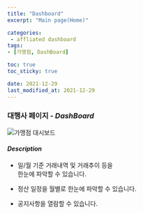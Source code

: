 ```yaml
---
title: "Dashboard"
excerpt: "Main page(Home)"

categories: 
 - affliated dashboard
tags:
- [가맹점, DashBoard]

toc: true
toc_sticky: true

date: 2021-12-29
last_modified_at: 2021-12-29
---
```

### 대행사 페이지 - *DashBoard*
![가맹점 대시보드](https://user-images.githubusercontent.com/95394003/147627481-c828bb22-cc87-4fc7-810f-b44ddff2075a.jpeg)

#### *Description*
- 일/월 기준 거래내역 및 거래추이 등을<br>한눈에 파악할 수 있습니다.

- 정산 일정을 월별로 한눈에 파악할 수 있습니다.

- 공지사항을 열람할 수 있습니다.
